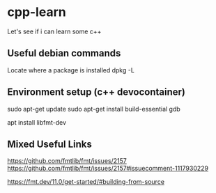 # cpp-learn
Let's see if i can learn some c++


## Useful debian commands

Locate where a package is installed
dpkg -L <package-name>

## Environment setup (c++ devocontainer)
sudo apt-get update
sudo apt-get install build-essential gdb

apt install libfmt-dev

## Mixed Useful Links
https://github.com/fmtlib/fmt/issues/2157
https://github.com/fmtlib/fmt/issues/2157#issuecomment-1117930229

https://fmt.dev/11.0/get-started/#building-from-source